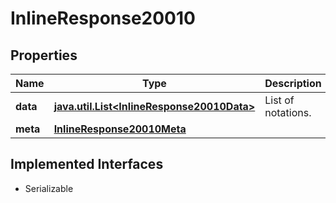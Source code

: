 

# InlineResponse20010


## Properties

Name | Type | Description | Notes
------------ | ------------- | ------------- | -------------
**data** | [**java.util.List&lt;InlineResponse20010Data&gt;**](InlineResponse20010Data.md) | List of notations. |  [optional]
**meta** | [**InlineResponse20010Meta**](InlineResponse20010Meta.md) |  |  [optional]


## Implemented Interfaces

* Serializable


